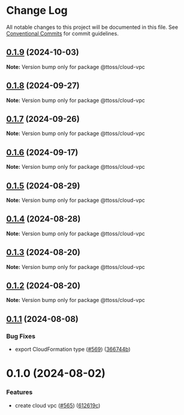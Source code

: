 # Change Log

All notable changes to this project will be documented in this file.
See [Conventional Commits](https://conventionalcommits.org) for commit guidelines.

## [0.1.9](https://github.com/ttoss/ttoss/compare/@ttoss/cloud-vpc@0.1.8...@ttoss/cloud-vpc@0.1.9) (2024-10-03)

**Note:** Version bump only for package @ttoss/cloud-vpc

## [0.1.8](https://github.com/ttoss/ttoss/compare/@ttoss/cloud-vpc@0.1.7...@ttoss/cloud-vpc@0.1.8) (2024-09-27)

**Note:** Version bump only for package @ttoss/cloud-vpc

## [0.1.7](https://github.com/ttoss/ttoss/compare/@ttoss/cloud-vpc@0.1.6...@ttoss/cloud-vpc@0.1.7) (2024-09-26)

**Note:** Version bump only for package @ttoss/cloud-vpc

## [0.1.6](https://github.com/ttoss/ttoss/compare/@ttoss/cloud-vpc@0.1.5...@ttoss/cloud-vpc@0.1.6) (2024-09-17)

**Note:** Version bump only for package @ttoss/cloud-vpc

## [0.1.5](https://github.com/ttoss/ttoss/compare/@ttoss/cloud-vpc@0.1.4...@ttoss/cloud-vpc@0.1.5) (2024-08-29)

**Note:** Version bump only for package @ttoss/cloud-vpc

## [0.1.4](https://github.com/ttoss/ttoss/compare/@ttoss/cloud-vpc@0.1.3...@ttoss/cloud-vpc@0.1.4) (2024-08-28)

**Note:** Version bump only for package @ttoss/cloud-vpc

## [0.1.3](https://github.com/ttoss/ttoss/compare/@ttoss/cloud-vpc@0.1.2...@ttoss/cloud-vpc@0.1.3) (2024-08-20)

**Note:** Version bump only for package @ttoss/cloud-vpc

## [0.1.2](https://github.com/ttoss/ttoss/compare/@ttoss/cloud-vpc@0.1.1...@ttoss/cloud-vpc@0.1.2) (2024-08-20)

**Note:** Version bump only for package @ttoss/cloud-vpc

## [0.1.1](https://github.com/ttoss/ttoss/compare/@ttoss/cloud-vpc@0.1.0...@ttoss/cloud-vpc@0.1.1) (2024-08-08)

### Bug Fixes

- export CloudFormation type ([#569](https://github.com/ttoss/ttoss/issues/569)) ([366744b](https://github.com/ttoss/ttoss/commit/366744bc70dbf41062421e3e42a3e91c786cbb28))

# 0.1.0 (2024-08-02)

### Features

- create cloud vpc ([#565](https://github.com/ttoss/ttoss/issues/565)) ([612619c](https://github.com/ttoss/ttoss/commit/612619cfd28fdae2e63013c91f919a392d7ffa3a))
